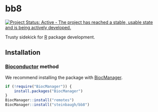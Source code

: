 # bb8

[![Project Status: Active - The project has reached a stable, usable state and is being actively developed.](http://www.repostatus.org/badges/latest/active.svg)](http://www.repostatus.org/#active)

Trusty sidekick for [R][] package development.

## Installation

### [Bioconductor][] method

We recommend installing the package with [BiocManager][].

```r
if (!require("BiocManager")) {
    install.packages("BiocManager")
}
BiocManager::install("remotes")
BiocManager::install("steinbaugh/bb8")
```

[Bioconductor]: https://bioconductor.org
[BiocManager]: https://cran.r-project.org/package=BiocManager
[R]: https://www.r-project.org
